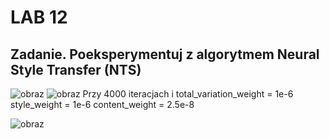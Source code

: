 # LAB 12
## Zadanie. Poeksperymentuj z algorytmem Neural Style Transfer (NTS)

![obraz](https://user-images.githubusercontent.com/38810840/150690057-19a64beb-c7e2-475e-aada-135eaf1ab87e.png)
![obraz](https://user-images.githubusercontent.com/38810840/150690068-57122b33-b455-4ecc-916d-12f7f0963f31.png)
Przy 4000 iteracjach i 
total_variation_weight = 1e-6
style_weight = 1e-6
content_weight = 2.5e-8

![obraz](https://user-images.githubusercontent.com/38810840/150690187-ffb20f25-3a69-4253-9cb0-e98d19ed92fe.png)
